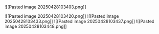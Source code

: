 
![[Pasted image 20250428103403.png]]

![[Pasted image 20250428103420.png]]
![[Pasted image 20250428103433.png]]
![[Pasted image 20250428103437.png]]
![[Pasted image 20250428103448.png]]